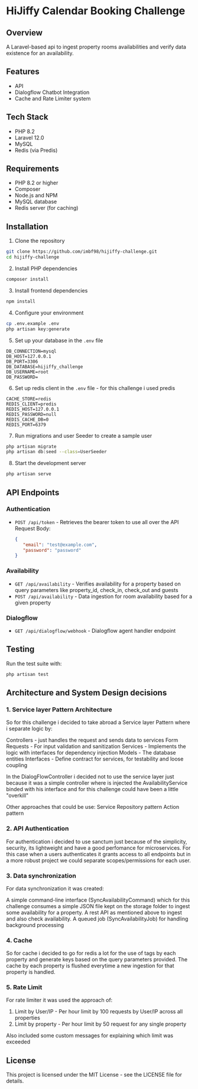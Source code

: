 # HiJiffy Calendar Booking Challenge

## Overview
A Laravel-based api to ingest property rooms availabilities and verify data existence for an availability.

## Features
- API
- Dialogflow Chatbot Integration
- Cache and Rate Limiter system

## Tech Stack
- PHP 8.2
- Laravel 12.0
- MySQL
- Redis (via Predis)

## Requirements
- PHP 8.2 or higher
- Composer
- Node.js and NPM
- MySQL database
- Redis server (for caching)

## Installation

1. Clone the repository
```bash
git clone https://github.com/imbf98/hijiffy-challenge.git
cd hijiffy-challenge
```

2. Install PHP dependencies
```bash
composer install
```

3. Install frontend dependencies
```bash
npm install
```

4. Configure your environment
```bash
cp .env.example .env
php artisan key:generate
```

5. Set up your database in the `.env` file
```
DB_CONNECTION=mysql
DB_HOST=127.0.0.1
DB_PORT=3306
DB_DATABASE=hijiffy_challenge
DB_USERNAME=root
DB_PASSWORD=
```

6. Set up redis client in the `.env` file - for this challenge i used predis
```
CACHE_STORE=redis
REDIS_CLIENT=predis
REDIS_HOST=127.0.0.1
REDIS_PASSWORD=null
REDIS_CACHE_DB=0
REDIS_PORT=6379
```

7. Run migrations and user Seeder to create a sample user
```bash
php artisan migrate
php artisan db:seed --class=UserSeeder
```

8. Start the development server
```bash
php artisan serve
```

## API Endpoints

### Authentication
- `POST /api/token` - Retrieves the bearer token to use all over the API 
    Request Body:
     ```json
    {
        "email": "test@example.com",
        "password": "password"
    }
    ```

### Availability
- `GET /api/availability` - Verifies availability for a property based on query parameters like property_id, check_in, check_out and guests
- `POST /api/availability` - Data ingestion for room availability based for a given property

### Dialogflow
- `GET /api/dialogflow/webhook` - Dialogflow agent handler endpoint

## Testing
Run the test suite with:
```bash
php artisan test
```

## Architecture and System Design decisions

### 1. Service layer Pattern Architecture
So for this challenge i decided to take abroad a Service layer Pattern where i separate logic by:

Controllers - just handles the request and sends data to services
Form Requests - For input validation and sanitization
Services - Implements the logic with interfaces for dependency injection
Models - The database entities 
Interfaces - Define contract for services, for testability and loose coupling

In the DialogFlowController i decided not to use the service layer just because it was a simple controller where is injected the AvailabilityService binded with his interface and for this challenge could have been a little "overkill"

Other approaches that could be use:
Service Repository pattern
Action pattern

### 2. API Authentication

For authentication i decided to use sanctum just because of the simplicity, security, its lightweight and have a good perfomance for microservices. For this case when a users authenticates it grants access to all endpoints but in a more robust project we could separate scopes/permissions for each user.

### 3. Data synchronization

For data synchronization it was created:

A simple command-line interface (SyncAvailabilityCommand) which for this challenge consumes a simple JSON file kept on the storage folder to ingest some availability for a property.
A rest API as mentioned above to ingest and also check availability.
A queued job (SyncAvailabilityJob) for handling background processing

### 4. Cache

So for cache i decided to go for redis a lot for the use of tags by each property and generate keys based on the query parameters provided.
The cache by each property is flushed everytime a new ingestion for that property is handled.

### 5. Rate Limit

For rate limiter it was used the approach of:

1. Limit by User/IP - Per hour limit by 100 requests by User/IP across all properties
2. Limit by property - Per hour limit by 50 request for any single property

Also included some custom messages for explaining which limit was exceeded


## License
This project is licensed under the MIT License - see the LICENSE file for details.
